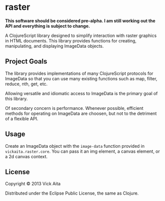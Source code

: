 # raster

**This software should be considered pre-alpha. I am still working out the API
and everything is subject to change.**

A ClojureScript library designed to simplify interaction with raster graphics in
HTML documents. This library provides functions for creating, manipulating, and
displaying ImageData objects.

## Project Goals

The library provides implementations of many ClojureScript protocols for
ImageData so that you can use many existing functions such as map, filter,
reduce, nth, get, etc.

Allowing versatile and idiomatic access to ImageData is the primary goal of this
library.

Of secondary concern is performance. Whenever possible, efficient methods for
operating on ImageData are choosen, but not to the detriment of a flexible API.

## Usage

Create an ImageData object with the `image-data` function provided in
`vickaita.raster.core`. You can pass it an img element, a canvas element, or a
2d canvas context.

## License

Copyright © 2013 Vick Aita

Distributed under the Eclipse Public License, the same as Clojure.
